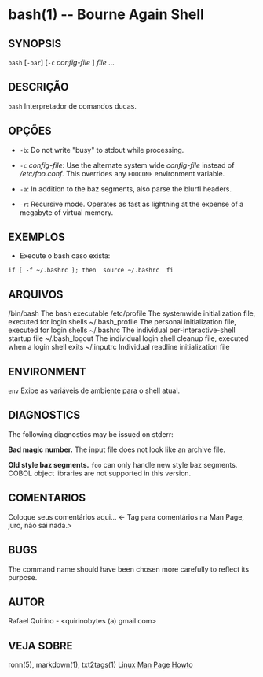 bash(1) -- Bourne Again Shell
===============================================


SYNOPSIS
--------

`bash` [`-bar`] [`-c` *config-file* ] *file* ...

DESCRIÇÃO
---------

`bash` Interpretador de comandos ducas.


OPÇÕES
------

* `-b`:
  Do not write "busy" to stdout while processing.

* `-c` *config-file*:
  Use the alternate system wide *config-file* instead of */etc/foo.conf*. This
  overrides any `FOOCONF` environment variable.

* `-a`:
  In addition to the baz segments, also parse the blurfl headers.

* `-r`:
  Recursive mode. Operates as fast as lightning at the expense of a megabyte
  of virtual memory.

EXEMPLOS
--------

* Execute o bash caso exista:

`if [ -f ~/.bashrc ]; then 
    source ~/.bashrc 
fi`


ARQUIVOS
--------

/bin/bash
       The bash executable
/etc/profile
       The systemwide initialization file, executed for login shells
~/.bash_profile
       The personal initialization file, executed for login shells
~/.bashrc
       The individual per-interactive-shell startup file
~/.bash_logout
       The individual login shell cleanup file, executed when a login shell exits
~/.inputrc
       Individual readline initialization file

ENVIRONMENT
-----------

`env`
	Exibe as variáveis de ambiente para o shell atual.


DIAGNOSTICS
-----------

The following diagnostics may be issued on stderr:

**Bad magic number.**
  The input file does not look like an archive file.

**Old style baz segments.**
  `foo` can only handle new style baz segments. COBOL object libraries are not
  supported in this version.

COMENTARIOS
-----------

Coloque seus comentários aqui...
<- Tag para comentários na Man Page, juro, não sai nada.>

BUGS
----

The command name should have been chosen more carefully to reflect its
purpose.

AUTOR
-----

Rafael Quirino - <quirinobytes (a) gmail com>

VEJA SOBRE
----------

ronn(5), markdown(1), txt2tags(1) [Linux Man Page Howto](
http://www.schweikhardt.net/man_page_howto.html)
